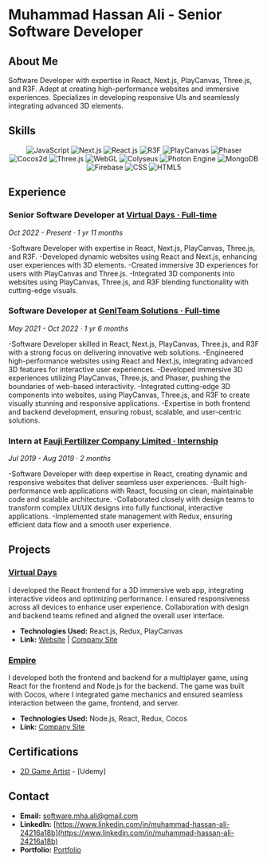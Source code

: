 # Muhammad Hassan Ali - Senior Software Developer

## About Me

Software Developer with expertise in React, Next.js, PlayCanvas, Three.js, and R3F. Adept at creating high-performance websites and immersive experiences. Specializes in developing responsive UIs and seamlessly integrating advanced 3D elements.

## Skills

<p align="center">
  <img src="https://img.shields.io/badge/-JavaScript-F7DF1C?style=flat-square&logo=javascript&logoColor=black" alt="JavaScript"/>
  <img src="https://img.shields.io/badge/-Next.js-000000?style=flat-square&logo=next.js&logoColor=white" alt="Next.js"/>
  <img src="https://img.shields.io/badge/-React.js-61DAFB?style=flat-square&logo=react&logoColor=white" alt="React.js"/>
  <img src="https://img.shields.io/badge/-R3F-00D084?style=flat-square&logo=react&logoColor=white" alt="R3F"/>
  <img src="https://img.shields.io/badge/-PlayCanvas-00B2A9?style=flat-square&logo=playcanvas&logoColor=white" alt="PlayCanvas"/>
  <img src="https://img.shields.io/badge/-Phaser-8A2C2C?style=flat-square&logo=phaser&logoColor=white" alt="Phaser"/>
  <img src="https://img.shields.io/badge/-Cocos2d-0094FF?style=flat-square&logo=cocos&logoColor=white" alt="Cocos2d"/>
  <img src="https://img.shields.io/badge/-Three.js-000000?style=flat-square&logo=three.js&logoColor=white" alt="Three.js"/>
  <img src="https://img.shields.io/badge/-WebGL-F24C3D?style=flat-square&logo=webgl&logoColor=white" alt="WebGL"/>
  <img src="https://img.shields.io/badge/-Colyseus-FF4C00?style=flat-square&logo=colyseus&logoColor=white" alt="Colyseus"/>
  <img src="https://img.shields.io/badge/-Photon%20Engine-4C8BF5?style=flat-square&logo=photon-engine&logoColor=white" alt="Photon Engine"/>
  <img src="https://img.shields.io/badge/-MongoDB-47A248?style=flat-square&logo=mongodb&logoColor=white" alt="MongoDB"/>
  <img src="https://img.shields.io/badge/-Firebase-FFCA28?style=flat-square&logo=firebase&logoColor=black" alt="Firebase"/>
  <img src="https://img.shields.io/badge/-CSS-1572B6?style=flat-square&logo=css3&logoColor=white" alt="CSS"/>
  <img src="https://img.shields.io/badge/-HTML5-E34F26?style=flat-square&logo=html5&logoColor=white" alt="HTML5"/>
</p>

## Experience

### Senior Software Developer at [Virtual Days · Full-time](https://www.virtualdays.com)

*Oct 2022 - Present · 1 yr 11 months*

-Software Developer with expertise in React, Next.js, PlayCanvas, Three.js, and R3F.
-Developed dynamic websites using React and Next.js, enhancing user experiences with 3D elements.
-Created immersive 3D experiences for users with PlayCanvas and Three.js.
-Integrated 3D components into websites using PlayCanvas, Three.js, and R3F blending functionality with cutting-edge visuals.

### Software Developer at [GenITeam Solutions · Full-time](https://www.geniteam.com)

*May 2021 - Oct 2022 · 1 yr 6 months*

-Software Developer skilled in React, Next.js, PlayCanvas, Three.js, and R3F with a strong focus on delivering innovative web solutions.
-Engineered high-performance websites using React and Next.js, integrating advanced 3D features for interactive user experiences.
-Developed immersive 3D experiences utilizing PlayCanvas, Three.js, and Phaser, pushing the boundaries of web-based interactivity.
-Integrated cutting-edge 3D components into websites, using PlayCanvas, Three.js, and R3F to create visually stunning and responsive applications.
-Expertise in both frontend and backend development, ensuring robust, scalable, and user-centric solutions.

### Intern at [Fauji Fertilizer Company Limited · Internship](https://www.geniteam.com)

*Jul 2019 - Aug 2019 · 2 months*

-Software Developer with deep expertise in React, creating dynamic and responsive websites that deliver seamless user experiences.
-Built high-performance web applications with React, focusing on clean, maintainable code and scalable architecture.
-Collaborated closely with design teams to transform complex UI/UX designs into fully functional, interactive applications.
-Implemented state management with Redux, ensuring efficient data flow and a smooth user experience.

## Projects

### [Virtual Days](https://event.virtualdays.com/)

I developed the React frontend for a 3D immersive web app, integrating interactive videos and optimizing performance. I ensured responsiveness across all devices to enhance user experience. Collaboration with design and backend teams refined and aligned the overall user interface.

- **Technologies Used:** React.js, Redux, PlayCanvas
- **Link:** [Website](https://event.virtualdays.com/) | [Company Site](https://www.virtualdays.com/)

### [Empire](https://www.activ8games.com/)

I developed both the frontend and backend for a multiplayer game, using React for the frontend and Node.js for the backend. The game was built with Cocos, where I integrated game mechanics and ensured seamless interaction between the game, frontend, and server.

- **Technologies Used:** Node.js, React, Redux, Cocos
- **Link:** [Company Site](https://www.activ8games.com/)

## Certifications

- [2D Game Artist](https://www.udemy.com/certificate/UC-c668bccd-702c-4135-8f28-6e6ef5991cff/) - [Udemy]

## Contact

- **Email:** <software.mha.ali@gmail.com>
- **LinkedIn:** [https://www.linkedin.com/in/muhammad-hassan-ali-24216a18b](https://www.linkedin.com/in/muhammad-hassan-ali-24216a18b)
- **Portfolio:** [Portfolio](https://software-mha.github.io/)

